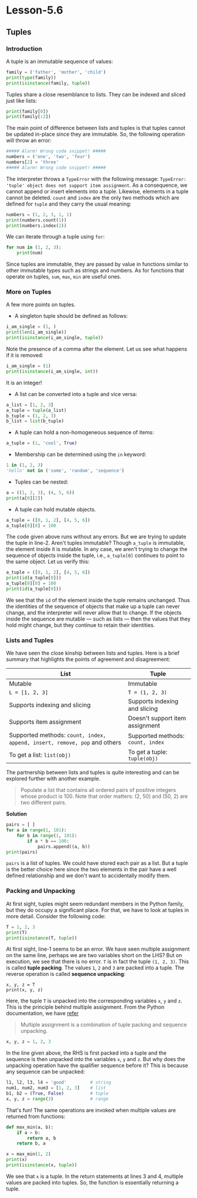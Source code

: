 # Lesson-5.6

## Tuples

### Introduction

A tuple is an immutable sequence of values:

```python
family = ('father', 'mother', 'child')
print(type(family))
print(isinstance(family, tuple))
```

Tuples share a close resemblance to lists. They can be indexed and sliced just like lists:

```python
print(family[0])
print(family[:2])
```

The main point of difference between lists and tuples is that tuples cannot be updated in-place since they are immutable. So, the following operation will throw an error:

```python
##### Alarm! Wrong code snippet! #####
numbers = ('one', 'two', 'four')
numbers[2] = 'three'
##### Alarm! Wrong code snippet! #####
```

The interpreter throws a `TypeError` with the following message: `TypeError: 'tuple' object does not support item assignment`. As a consequence, we cannot append or insert elements into a tuple. Likewise, elements in a tuple cannot be deleted. `count` and `index` are the only two methods which are defined for `tuple` and they carry the usual meaning:

```python
numbers = (1, 2, 3, 1, 1)
print(numbers.count(1))
print(numbers.index(2))
```

We can iterate through a tuple using `for`:

```python
for num in (1, 2, 3):
    print(num)
```

Since tuples are immutable, they are passed by value in functions similar to other immutable types such as strings and numbers. As for functions that operate on tuples, `sum`, `max`, `min` are useful ones.



### More on Tuples

A few more points on tuples. 

- A singleton tuple should be defined as follows:

```python
i_am_single = (1, )
print(len(i_am_single))
print(isinstance(i_am_single, tuple))
```

Note the presence of a comma after the element. Let us see what happens if it is removed:

```python
i_am_single = (1)
print(isinstance(i_am_single, int))
```

It is an integer!

- A list can be converted into a tuple and vice versa:

```python
a_list = [1, 2, 3]
a_tuple = tuple(a_list)
b_tuple = (1, 2, 3)
b_list = list(b_tuple)
```

- A tuple can hold a non-homogeneous sequence of items:

```python
a_tuple = (1, 'cool', True)
```

- Membership can be determined using the `in` keyword:

```python
1 in (1, 2, 3)
'hello' not in ('some', 'random', 'sequence')
```

- Tuples can be nested:

```python
a = ((1, 2, 3), (4, 5, 6))
print(a[0][2])
```

- A tuple can hold mutable objects. 

```python
a_tuple = ([0, 1, 2], [4, 5, 6])
a_tuple[0][0] = 100
```

The code given above runs without any errors. But we are trying to update the tuple in line-2. Aren't tuples immutable? Though `a_tuple` is immutable, the element inside it is mutable. In any case, we aren't trying to change the sequence of objects inside the tuple, i.e., `a_tuple[0]` continues to point to the same object. Let us verify this:

```python
a_tuple = ([0, 1, 2], [4, 5, 6])
print(id(a_tuple[0]))
a_tuple[0][0] = 100
print(id(a_tuple[0]))
```

We see that the `id` of the element inside the tuple remains unchanged. Thus the identities of the sequence of objects that make up a tuple can never change, and the interpreter will never allow that to change. If the objects inside the sequence are mutable — such as lists — then the values that they hold might change, but they continue to retain their identities.



### Lists and Tuples

We have seen the close kinship between lists and tuples. Here is a brief summary that highlights the points of agreement and disagreement:

| List                                                         | Tuple                             |
| ------------------------------------------------------------ | --------------------------------- |
| Mutable                                                      | Immutable                         |
| `L = [1, 2, 3]`                                              | `T = (1, 2, 3)`                   |
| Supports indexing and slicing                                | Supports indexing and slicing     |
| Supports item assignment                                     | Doesn't support item assignment   |
| Supported methods: `count, index, append, insert, remove, pop`  and others | Supported methods: `count, index` |
| To get a list: `list(obj)`                                   | To get a tuple: `tuple(obj)`      |

The partnership between lists and tuples is quite interesting and can be explored further with another example.

> Populate a list that contains all ordered pairs of positive integers whose product is 100. Note that order matters: (2, 50) and (50, 2) are two different pairs.

**Solution**

```python
pairs = [ ]
for a in range(1, 101):
    for b in range(1, 101):
        if a * b == 100:
            pairs.append((a, b))
print(pairs)
```

`pairs` is a list of tuples. We could have stored each pair as a list. But a tuple is the better choice here since the two elements in the pair have a well defined relationship and we don't want to accidentally modify them.



### Packing and Unpacking

At first sight, tuples might seem redundant members in the Python family, but they do occupy a significant place. For that, we have to look at tuples in more detail. Consider the following code:

```python
T = 1, 2, 3
print(T)
print(isinstance(T, tuple))
```

At first sight, line-1 seems to be an error. We have seen multiple assignment on the same line, perhaps we are two variables short on the LHS? But on execution, we see that there is no error. `T` is in fact the tuple `(1, 2, 3)`. This is called **tuple packing**. The values `1`, `2` and `3` are packed into a tuple. The reverse operation is called **sequence unpacking**:

```
x, y, z = T
print(x, y, z)
```

Here, the tuple `T` is unpacked into the corresponding variables `x`, `y` and `z`. This is the principle behind multiple assignment. From the Python documentation, we have <a href="https://docs.python.org/3/tutorial/datastructures.html#tuples-and-sequences" target="_blank">refer</a>

> Multiple assignment is a combination of tuple packing and sequence unpacking.

```python
x, y, z = 1, 2, 3
```

In the line given above, the RHS is first packed into a tuple and the sequence is then unpacked into the variables `x`, `y` and `z`. But why does the unpacking operation have the qualifier sequence before it? This is because any sequence can be unpacked:

```python
l1, l2, l3, l4 = 'good'			# string
num1, num2, num3 = [1, 2, 3]	# list
b1, b2 = (True, False)			# tuple
x, y, z = range(3)				# range
```

That's fun! The same operations are invoked when multiple values are returned from functions:

```python
def max_min(a, b):
    if a > b:
        return a, b
    return b, a

x = max_min(1, 2)
print(x)
print(isinstance(x, tuple))
```

We see that `x` is a tuple. In the return statements at lines 3 and 4, multiple values are packed into tuples. So, the function is essentially returning a tuple.

